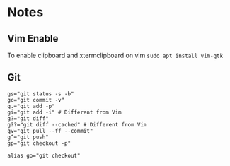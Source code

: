 # Notes

## Vim Enable
To enable clipboard and xtermclipboard on vim ```sudo apt install vim-gtk```

## Git 
```
gs="git status -s -b"  
gc="git commit -v"  
g.="git add -p"  
gi="git add -i" # Different from Vim  
g?="git diff"  
g??="git diff --cached" # Different from Vim  
gv="git pull --ff --commit"  
g^="git push"  
gp="git checkout -p"  

alias go="git checkout"
```
